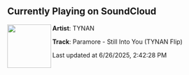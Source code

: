## Currently Playing on SoundCloud

[<img align="left" width="100" src="https://i1.sndcdn.com/artworks-tlsRl1yybGvX11Do-ybxVsw-t500x500.png">](https://soundcloud.com/tynanofficial/still-into-you-tynan-flip?in=saxurn/sets/very-obvi/)

**Artist**: TYNAN 

**Track**: Paramore - Still Into You (TYNAN Flip)

Last updated at 6/26/2025, 2:42:28 PM
